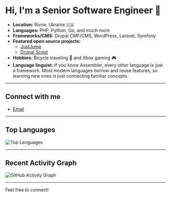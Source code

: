 # Hi, I'm a Senior Software Engineer 👋

- **Location:** Rivne, Ukraine 🇺🇦
- **Languages:** PHP, Python, Go, and much more
- **Frameworks/CMS:** Drupal CMF/CMS, WordPress, Laravel, Symfony
- **Featured open source projects:**
  - [JustJump](https://github.com/rtech91/justjump)
  - [Drupal Scout](https://github.com/rtech91/drupal-scout)
- **Hobbies:** Bicycle traveling 🚴 and Xbox gaming 🎮
- **Language linguist:** If you know Assembler, every other language is just a framework. Most modern languages borrow and reuse features, so learning new ones is just connecting familiar concepts.

---

## Connect with me
- [Email](mailto:in0mad91@gmail.com)

---

## Top Languages
![Top Languages](https://github-readme-stats.vercel.app/api/top-langs/?username=rtech91&layout=compact)

---

## Recent Activity Graph
![GitHub Activity Graph](https://github-readme-activity-graph.vercel.app/graph?username=rtech91&theme=github-compact)

---

Feel free to connect!